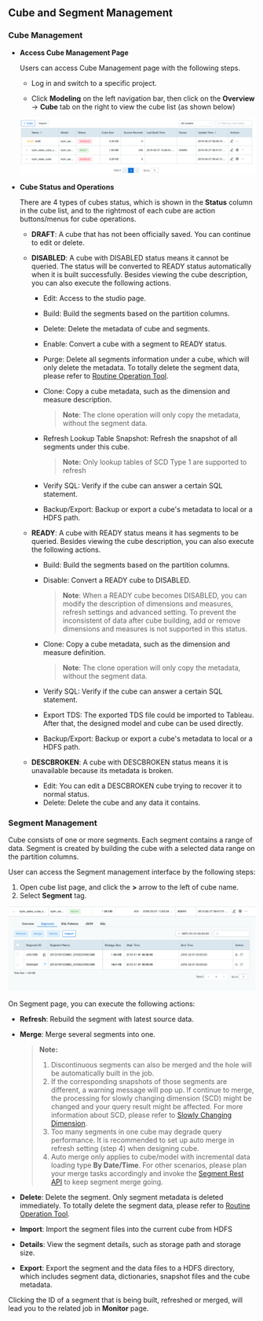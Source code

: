 ## Cube and Segment Management

### Cube Management

* **Access Cube Management Page**

  Users can access Cube Management page with the following steps.

  * Log in and switch to a specific project.

  * Click **Modeling** on the left navigation bar, then click on the **Overview** -> **Cube** tab on the right to view the cube list (as shown below)

  ![Cube Management Page](images/cube_segment_manage/draft_action_en.png)

* **Cube Status and Operations**

  There are 4 types of cubes status, which is shown in the **Status** column in the cube list, and to the rightmost of each cube are action buttons/menus for cube operations.
  
  * **DRAFT**: A cube that has not been officially saved. You can continue to edit or delete.
  
  * **DISABLED**: A cube with DISABLED status means it cannot be queried. The status will be converted to READY status automatically when it is built successfully. Besides viewing the cube description, you can also execute the following actions.
  
    * Edit: Access to the studio page. 
    
    * Build: Build the segments based on the partition columns.
    
    * Delete: Delete the metadata of cube and segments.
    
    * Enable: Convert a cube with a segment to READY status.
    
    * Purge: Delete all segments information under a cube, which will only delete the metadata. To totally delete the segment data, please refer to [Routine Operation Tool](../operation/routine_ops/routine_tool.en.md).

    * Clone: Copy a cube metadata, such as the dimension and measure description.

      > **Note**: The clone operation will only copy the metadata, without the segment data.
    
    * Refresh Lookup Table Snapshot:  Refresh the snapshot of all segments under this cube.
    
      > **Note:** Only lookup tables of SCD Type 1 are supported to refresh
    
    * Verify SQL: Verify if the cube can answer a certain SQL statement.
  
    * Backup/Export: Backup or export a cube's metadata to local or a HDFS path.
    
  * **READY**: A cube with READY status means it has segments to be queried. Besides viewing the cube description, you can also execute the following actions.
  
    * Build: Build the segments based on the partition columns.
    
    * Disable: Convert a READY cube to DISABLED.
    
      > **Note**: When a READY cube becomes DISABLED, you can modify the description of dimensions and measures, refresh settings and advanced setting. To prevent the inconsistent of data after cube building, add or remove dimensions and measures is not supported in this status.
    
    * Clone: Copy a cube metadata, such as the dimension and measure definition.
    
      > **Note**: The clone operation will only copy the metadata, without the segment data.
    
    * Verify SQL: Verify if the cube can answer a certain SQL statement.
    
    * Export TDS: The exported TDS file could be imported to Tableau. After that, the designed model and cube can be used directly.
    
    * Backup/Export: Backup or export a cube's metadata to local or a HDFS path.
    
  * **DESCBROKEN**: A cube with DESCBROKEN status means it is unavailable because its metadata is broken.
  
    * Edit: You can edit a DESCBROKEN cube trying to recover it to normal status.
    * Delete: Delete the cube and any data it contains.
  

### Segment Management

Cube consists of one or more segments. Each segment contains a range of data. Segment is created by building the cube with a selected data range on the partition columns.

User can access the Segment management interface by the following steps:

1. Open cube list page, and click the **>** arrow to the left of cube name.
2. Select **Segment** tag.

![Cube Segment](images/cube_segment_manage/build_segment_en.png)

On Segment page, you can execute the following actions: 

- **Refresh**: Rebuild the segment with latest source data.

- **Merge**: Merge several segments into one.

  > **Note:** 
  >
  > 1. Discontinuous segments can also be merged and the hole will be automatically built in the job.
  > 2. If the corresponding snapshots of those segments are different, a warning message will pop up. If continue to merge, the processing for slowly changing dimension (SCD) might be changed and your query result might be affected. For more information about SCD, please refer to [Slowly Changing Dimension](model_design/slowly_changing_dimension.en.md).
  > 3. Too many segments in one cube may degrade query performance. It is recommended to set up auto merge in refresh setting (step 4) when designing cube.
  > 4. Auto merge only applies to cube/model with incremental data loading type **By Date/Time**. For other scenarios, please plan your merge tasks accordingly and invoke the [Segment Rest API](../rest/segment_manage_api.en.md) to keep segment merge going.

- **Delete**: Delete the segment. Only segment metadata is deleted immediately. To totally delete the segment data, please refer to [Routine Operation Tool](../operation/routine_ops/routine_tool.en.md).

- **Import**: Import the segment files into the current cube from HDFS

- **Details**: View the segment details, such as storage path and storage size.

- **Export**: Export the segment and the data files to a HDFS directory, which includes segment data, dictionaries, snapshot files and the cube metadata.

Clicking the ID of a segment that is being built, refreshed or merged, will lead you to the related job in **Monitor** page.

